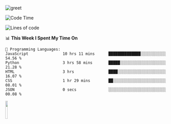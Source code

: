 ![greet](https://user-images.githubusercontent.com/44234583/146624354-9d461392-3676-4e7a-b12f-debc7319f53b.gif) 


<!--START_SECTION:waka-->
![Code Time](http://img.shields.io/badge/Code%20Time-485%20hrs%202%20mins-blue)

![Lines of code](https://img.shields.io/badge/From%20Hello%20World%20I%27ve%20Written-3.9%20million%20lines%20of%20code-blue)

📊 **This Week I Spent My Time On** 

```text
💬 Programming Languages: 
JavaScript               10 hrs 11 mins      ██████████████░░░░░░░░░░░   54.56 % 
Python                   3 hrs 58 mins       █████░░░░░░░░░░░░░░░░░░░░   21.28 % 
HTML                     3 hrs               ████░░░░░░░░░░░░░░░░░░░░░   16.07 % 
CSS                      1 hr 29 mins        ██░░░░░░░░░░░░░░░░░░░░░░░   08.01 % 
JSON                     0 secs              ░░░░░░░░░░░░░░░░░░░░░░░░░   00.08 % 
```


<!--END_SECTION:waka-->
<img src="https://user-images.githubusercontent.com/44234583/191059235-95ebfce1-7fc7-4eee-baff-214d902e7c18.gif" width="12%"/>
